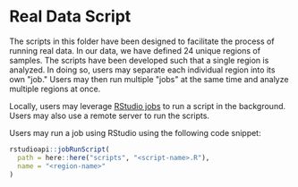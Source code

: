 # Real Data Script

The scripts in this folder have been designed to facilitate the process of
running real data. In our data, we have defined 24 unique regions of samples.
The scripts have been developed such that a single region is analyzed. In doing
so, users may separate each individual region into its own "job." Users may then
run multiple "jobs" at the same time and analyze multiple regions at once.

Locally, users may leverage [RStudio
jobs](https://www.rstudio.com/blog/rstudio-1-2-jobs/) to run a script in the
background. Users may also use a remote server to run the scripts.

Users may run a job using RStudio using the following code snippet:
```r
rstudioapi::jobRunScript(
  path = here::here("scripts", "<script-name>.R"), 
  name = "<region-name>"
)
```
